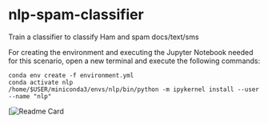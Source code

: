 # nlp-spam-classifier
Train a classifier to classify Ham and spam docs/text/sms 

For creating the environment and executing the Jupyter Notebook needed for this scenario, open a new terminal and execute the following commands:  

```
conda env create -f environment.yml
conda activate nlp
/home/$USER/miniconda3/envs/nlp/bin/python -m ipykernel install --user --name "nlp"
```
[![Readme Card](https://github.com/parham075/nlp-spam-classifier/)
